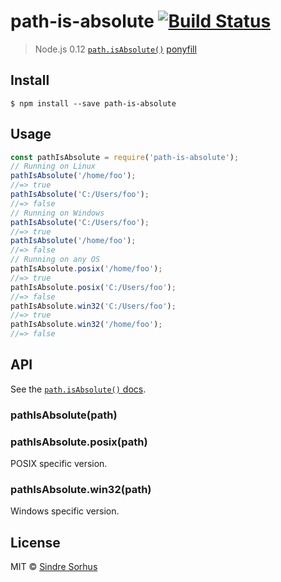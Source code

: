 # path-is-absolute [![Build Status](https://travis-ci.org/sindresorhus/path-is-absolute.svg?branch=master)](https://travis-ci.org/sindresorhus/path-is-absolute)
> Node.js 0.12 [`path.isAbsolute()`](http://nodejs.org/api/path.html#path_path_isabsolute_path) [ponyfill](https://ponyfill.com)
## Install
```
$ npm install --save path-is-absolute
```
## Usage
```js
const pathIsAbsolute = require('path-is-absolute');
// Running on Linux
pathIsAbsolute('/home/foo');
//=> true
pathIsAbsolute('C:/Users/foo');
//=> false
// Running on Windows
pathIsAbsolute('C:/Users/foo');
//=> true
pathIsAbsolute('/home/foo');
//=> false
// Running on any OS
pathIsAbsolute.posix('/home/foo');
//=> true
pathIsAbsolute.posix('C:/Users/foo');
//=> false
pathIsAbsolute.win32('C:/Users/foo');
//=> true
pathIsAbsolute.win32('/home/foo');
//=> false
```
## API
See the [`path.isAbsolute()` docs](http://nodejs.org/api/path.html#path_path_isabsolute_path).
### pathIsAbsolute(path)
### pathIsAbsolute.posix(path)
POSIX specific version.
### pathIsAbsolute.win32(path)
Windows specific version.
## License
MIT © [Sindre Sorhus](https://sindresorhus.com)
